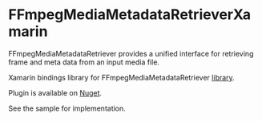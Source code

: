 # FFmpegMediaMetadataRetrieverXamarin
FFmpegMediaMetadataRetriever provides a unified interface for retrieving frame and meta data from an input media file.

Xamarin bindings library for FFmpegMediaMetadataRetriever [library](https://github.com/wseemann/FFmpegMediaMetadataRetriever).

Plugin is available on [Nuget](https://www.nuget.org/packages/Xam.Plugins.Android.FFmpegMediaMetadataRetriever/).

See the sample for implementation.

